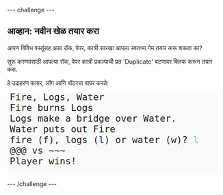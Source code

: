 \--- challenge \---

## आव्हान: नवीन खेळ तयार करा

आपण विविध वस्तूंसह असा रॉक, पेपर, कात्री सारखा आपला स्वतःचा गेम तयार करू शकता का?

सुरू करण्यासाठी आपल्या रॉक, पेपर कात्री प्रकल्पाची प्रत 'Duplicate' बटणावर क्लिक करून तयार करा.

हे उदाहरण फायर, लॉग आणि वॉटरचा वापर करते:

![screenshot](images/rps-fire.png)

\--- /challenge \---